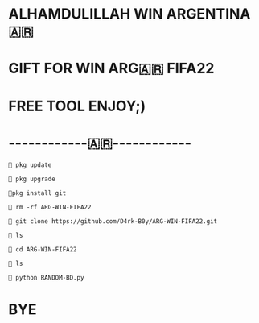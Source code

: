 # ALHAMDULILLAH WIN ARGENTINA 🇦🇷

# GIFT FOR WIN ARG🇦🇷 FIFA22

# FREE TOOL ENJOY;)

# ------------🇦🇷------------

`📍 pkg update`

`📍 pkg upgrade`

`📍pkg install git`

`📍 rm -rf ARG-WIN-FIFA22`

`📍 git clone https://github.com/D4rk-B0y/ARG-WIN-FIFA22.git`

`📍 ls`

`📍 cd ARG-WIN-FIFA22`

`📍 ls`

`📍 python RANDOM-BD.py`


# BYE
